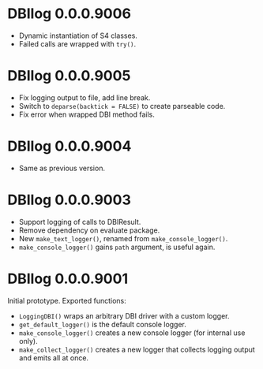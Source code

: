 # DBIlog 0.0.0.9006

- Dynamic instantiation of S4 classes.
- Failed calls are wrapped with `try()`.


# DBIlog 0.0.0.9005

- Fix logging output to file, add line break.
- Switch to `deparse(backtick = FALSE)` to create parseable code.
- Fix error when wrapped DBI method fails.


# DBIlog 0.0.0.9004

- Same as previous version.


# DBIlog 0.0.0.9003

- Support logging of calls to DBIResult.
- Remove dependency on evaluate package.
- New `make_text_logger()`, renamed from `make_console_logger()`.
- `make_console_logger()` gains `path` argument, is useful again.


# DBIlog 0.0.0.9001

Initial prototype. Exported functions:

- `LoggingDBI()` wraps an arbitrary DBI driver with a custom logger.
- `get_default_logger()` is the default console logger. 
- `make_console_logger()` creates a new console logger (for internal use only).
- `make_collect_logger()` creates a new logger that collects logging output and emits all at once.
